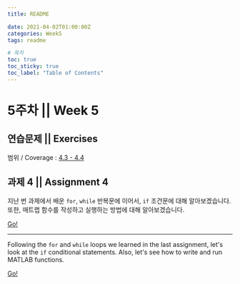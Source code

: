 ```yaml
---
title: README

date: 2021-04-02T01:00:00Z
categories: Week5
tags: readme

# 목차
toc: true  
toc_sticky: true
toc_label: "Table of Contents" 
---
```


# 5주차 || Week 5

## 연습문제 || Exercises

범위 / Coverage : [4.3 - 4.4]({{site.baseurl}}/week5/ex5)

## 과제 4 || Assignment 4

지난 번 과제에서 배운 `for`, `while` 반복문에 이어서, `if` 조건문에 대해 알아보겠습니다. 또한, 매트랩 함수를 작성하고 실행하는 방법에 대해 알아보겠습니다.

[Go!]({{site.baseurl}}/week5/assign4)

---

Following the `for` and `while` loops we learned in the last assignment, let's look at the `if` conditional statements. Also, let's see how to write and run MATLAB functions.

[Go!]({{site.baseurl}}/week5/assign4/#assignment-4)
